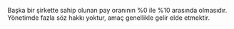 Başka bir şirkette sahip olunan pay oranının %0 ile %10 arasında olmasıdır. Yönetimde fazla söz hakkı yoktur, amaç genellikle gelir elde etmektir.
